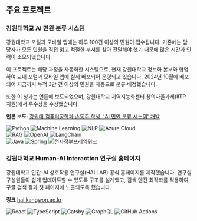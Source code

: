 # 





## 주요 프로젝트

### 강원대학교 AI 민원 분류 시스템

강원대학교 포털과 모바일 앱에는 하루 100건 이상의 민원이 접수됩니다. 기존에는 담당자가 모든 민원을 직접 읽고 적절한 부서를 찾아 전달해야 했기 때문에 많은 시간과 인력이 소모되었습니다.  

이 프로젝트는 해당 과정을 자동화한 시스템으로, 현재 강원대학교 정보화 본부와 협업하여 교내 포털과 모바일 앱에 실제 배포되어 운영되고 있습니다. 2024년 10월에 배포되어 지금까지 누적 3만 건 이상의 민원을 자동으로 분류·배정했습니다.  

또한 이 성과는 언론에 보도되었으며, 강원대학교 지역지능화센터 창의자율과제(IITP 지원)에서 우수상을 수상했습니다.

**언론 보도**: [강원대 컴퓨터공학과 손동주 학생, 'AI 민원 분류 시스템' 개발](https://www.veritas-a.com/news/articleView.html?idxno=531813)

![Python](https://img.shields.io/badge/Python-3776AB?style=flat&logo=python&logoColor=white)
![Machine Learning](https://img.shields.io/badge/Machine%20Learning-102230?style=flat&logo=tensorflow&logoColor=white)
![NLP](https://img.shields.io/badge/NLP-FF6F00?style=flat&logo=semanticweb&logoColor=white)
![Azure Cloud](https://img.shields.io/badge/Azure%20Cloud-0078D4?style=flat&logo=microsoftazure&logoColor=white)  
![RAG](https://img.shields.io/badge/RAG-4B8BBE?style=flat&logo=openai&logoColor=white)
![OpenAI](https://img.shields.io/badge/OpenAI-412991?style=flat&logo=openai&logoColor=white)
![LangChain](https://img.shields.io/badge/LangChain-0A192F?style=flat&logo=chainlink&logoColor=white)  
![Java](https://img.shields.io/badge/Java-007396?style=flat&logo=java&logoColor=white)
![Spring](https://img.shields.io/badge/Spring-6DB33F?style=flat&logo=spring&logoColor=white)
![전자정부프레임워크](https://img.shields.io/badge/eGovFrame-005BAC?style=flat&logoColor=white)









### 강원대학교 Human-AI Interaction 연구실 홈페이지


강원대학교 인간-AI 상호작용 연구실(HAI LAB) 공식 홈페이지를 제작했습니다.
연구실 구성원들이 쉽게 업데이트할 수 있도록 구조를 설계했고,  검색 엔진 최적화를 적용하여 구글 검색 결과 첫 페이지에 노출되도록 했습니다.

**링크** [hai.kangwon.ac.kr](https://hai.kangwon.ac.kr) 


![React](https://img.shields.io/badge/React-20232A?logo=react&logoColor=61DAFB)
![TypeScript](https://img.shields.io/badge/TypeScript-3178C6?logo=typescript&logoColor=white)
![Gatsby](https://img.shields.io/badge/Gatsby-663399?logo=gatsby&logoColor=white)
![GraphQL](https://img.shields.io/badge/GraphQL-E10098?logo=graphql&logoColor=white)
![GitHub Actions](https://img.shields.io/badge/GitHub%20Actions-2088FF?logo=githubactions&logoColor=white)